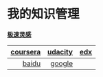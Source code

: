 # 我的知识管理

[**极速灵感**](http://jsmind.sinaapp.com/mind)


|[**coursera**](https://www.coursera.org)|[**udacity**](https://www.udacity.com/courses/all)|[**edx**](https://www.edx.org/)
|--:|--:|--|
|[baidu](https://www.baidu.com)|[google](https://www.google.com.hk/)


